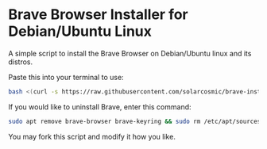 
# Brave Browser Installer for Debian/Ubuntu Linux

A simple script to install the Brave Browser on Debian/Ubuntu linux and its distros.

Paste this into your terminal to use:
```bash
bash <(curl -s https://raw.githubusercontent.com/solarcosmic/brave-installer-debian/main/brave.sh)
```

If you would like to uninstall Brave, enter this command:
```bash
sudo apt remove brave-browser brave-keyring && sudo rm /etc/apt/sources.list.d/brave-browser-*.list
```

You may fork this script and modify it how you like.